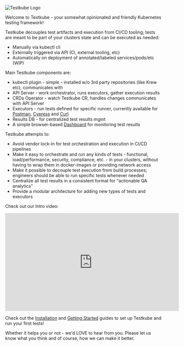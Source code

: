 ![Testkube Logo](https://raw.githubusercontent.com/kubeshop/testkube/main/assets/logo-dark-text-full.png)

Welcome to Testkube - your somewhat opinionated and friendly Kubernetes testing framework!

Testkube decouples test artifacts and execution from CI/CD tooling; tests are meant to be part of your clusters state and can be executed as needed:

- Manually via kubectl cli
- Externally triggered via API (CI, external tooling, etc)
- Automatically on deployment of annotated/labeled services/pods/etc (WIP)

Main Testkube components are:

- kubectl plugin - simple - installed w/o 3rd party repositories (like Krew etc), communicates with
- API Server - work orchestrator, runs executors, gather execution results
- CRDs Operator - watch Testkube CR, handles changes communicates with API Server
- Executors - run tests defined for specific runner, currently available for [Postman](executor-postman.md), [Cypress](executor-cypress.md) and [Curl](executor-curl.md)
- Results DB - for centralized test results mgmt
- A simple browser-based [Dashboard](dashboard.md) for monitoring test results

Testkube attempts to:

- Avoid vendor lock-in for test orchestration and execution in CI/CD  pipelines
- Make it easy to orchestrate and run any kinds of tests - functional, load/performance, security, compliance, etc. -
  in your clusters, without having to wrap them in docker-images or providing network access
- Make it possible to decouple test execution from build processes; engineers should be able to run specific tests whenever needed
- Centralize all test results in a consistent format for "actionable QA analytics"
- Provide a modular architecture for adding new types of tests and executors

Check out our Intro video:

<iframe width="560" height="315" src="https://www.youtube.com/embed/rWqlbVvd8Dc" title="YouTube video player" frameborder="0" allow="accelerometer; autoplay; clipboard-write; encrypted-media; gyroscope; picture-in-picture" allowfullscreen></iframe>

Check out the [Installation](installing.md) and [Getting Started](getting-started.md) guides to set up Testkube and 
run your first tests!

Whether it helps you or not - we'd LOVE to hear from you.  Please let us know what you think and of course, how we can make it better.
